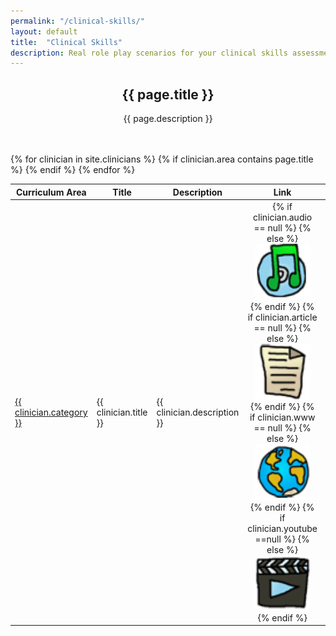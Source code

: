```yaml
---
permalink: "/clinical-skills/"
layout: default
title:  "Clinical Skills"
description: Real role play scenarios for your clinical skills assessment study group.
---
```


<!--<section class="bg-primary text-white" id="about">
      <div class="container text-center">
        <h2 class="mb-4">{{ page.title }}</h2>
        <h3 class="mb-4">{{ page.description }}</h3>
        <p align="left"></p>
		<center><a class="btn btn-light btn-xl" href="mailto:info@code4health.org?Subject=%5BSuggest%20New%20Topic%5D&Body=%5BName%5D%0A%5BRole%20%26%20Topic%5D%0A%5BDetails%20%5D%0A">Suggest a Topic</a></center>
</div>
</section>-->

<section id="action" class="responsive">
        <div class="vertical-center">
             <div class="container">
                <div class="row">
                    <div class="action take-tour">
                            <center><h1 class="title">{{ page.title }}</h1>
                            <p>{{ page.description }}</p></center>
                    </div>
                </div>
            </div>
        </div>
   </section>

<section id="clinician">
      <div class="container">
        <div class="row">
          <div class="col-lg-12">
<br>
<br>
  	<div style="overflow-x:auto;">	
         <table id="project" class="table table-striped table-bordered display responsive no-wrap" style="width:100%">
        <thead>
            <tr>
                <th>Curriculum Area</th>
                <th>Title</th>
                <th>Description</th>
                <th>Link</th>
                <th>Key Words</th>
            </tr>
        </thead>
        <tbody>
        {% for clinician in site.clinicians %}
        {% if clinician.area contains page.title %}
            <tr>
                <td style="text-align:left; vertical-align:middle">
                <a href="#" data-toggle="tooltip" title="{{ clinician.category-desc }}">{{ clinician.category }}</a>
                </td>
                <td><p>{{ clinician.title }}</p></td>
                <td><p>{{ clinician.description }}</p></td>
                <td style="text-align:center; vertical-align:middle">
                {% if clinician.audio == null %}
                {% else %}
                <a href="{{ clinician.audio }}" target="_blank"><img src="/img/itunes.png" width="80%"></a>
                {% endif %}
                {% if clinician.article == null %}
                {% else %}
                <a href="{{ clinician.article }}" target="_blank"><img src="/img/note.png" width="80%"></a>
                {% endif %}
                {% if clinician.www == null %}
                {% else %}
                <a href="{{ clinician.www }}" target="_blank"><img src="/img/globe.png" width="80%"></a>
                {% endif %} 
                {% if clinician.youtube ==null %}
                {% else %}
                <a href="{{ clinician.youtube }}" target="_blank"><img src="/img/video.png" width="80%"></a>
                {% endif %}
                </td>
                <td>{{ clinician.keywords }}</td>
            </tr>
            {% endif %}
        {% endfor %}
    </tbody>
</table>
</div>      
      </div>
	  </div>
	  </div>
    </section>
